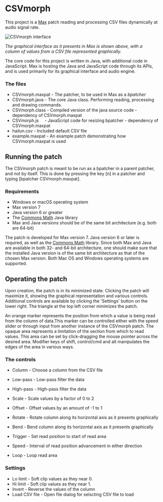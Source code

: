 # CSVmorph

This project is a [Max](https://cycling74.com/products/max/) patch reading and processing CSV files dynamically at audio signal rate.

![CSVmorph interface](http://thomasdahlandersen.net/images/CSVmorph%20interface%20v2.png)

*The graphical interface as it presents in Max is shown above, with a column of values from a CSV file represented graphically.*

The core code for this project is written in Java, with additional code in JavaScript. Max is hosting the Java and JavaScript code through its APIs, and is used primarily for its graphical interface and audio engine.

### The files

* CSVmorph.maxpat - The patcher, to be used in Max as a *bpatcher*
* CSVmorph.java   - The core Java class. Performing reading, processing and drawing commands.
* CSVmorph.class  - Compiled version of the java source code - dependency of CSVmorph.maxpat
* CSVmorph.js     - JavaScript code for resizing bpatcher - dependency of CSVmorph.maxpat
* hailun.csv      - Included default CSV file
* example.maxpat  - An example patch demonstrating how CSVmorph.maxpat is used

## Running the patch

The CSVmorph patch is meant to be run as a bpatcher in a parent patcher, and not by itself. This is done by pressing the key [n] in a patcher and typing [bpatcher CSVmorph.maxpat].


### Requirements

* Windows or macOS operating system
* Max version 7
* Java version 6 or greater
* The [Commons Math](http://commons.apache.org/proper/commons-math/index.html) Java library
* Max and Java versions should be of the same bit architecture (e.g. both are 64-bit)

The patch is developed for Max version 7. Java version 6 or later is required, as well as the [Commons Math](http://commons.apache.org/proper/commons-math/index.html) library. Since both Max and Java are available in both 32- and 64-bit architecture, one should make sure that the installed Java version is of the same bit architecture as that of the chosen Max version. Both Mac OS and Windows operating systems are supported.





## Operating the patch

Upon creation, the patch is in its minimized state. Clicking the patch will maximize it, showing the graphical representation and various controls. Additional controls are available by clicking the 'Settings' button on the lower right. The triangle at the top left corner minimizes the patch.

An orange marker represents the position from which a value is being read from the column of data.This marker can be controlled either with the speed slider or through input from another instance of the CSVmorph patch. The opaque area represents a limitation of the section from which to read values. This area can be set by click-dragging the mouse pointer across the desired area. Modifier keys of shift, control/cmd and alt manipulates the edges of the area in various ways.
### The controls

* Column - Choose a column from the CSV file

* Low-pass - Low-pass filter the data
* High-pass - High-pass filter the data
* Scale - Scale values by a factor of 0 to 2
* Offset - Offset values by an amount of -1 to 1
* Rotate - Rotate column along its horizontal axis as it presents graphically
* Bend - Bend column along its horizontal axis as it presents graphically

* Trigger - Set read position to start of read area
* Speed - Interval of read position advancement in either direction
* Loop - Loop read area
### Settings

* Lo limit - Soft clip values as they near 0.
* Hi limit - Soft clip values as they near 1.
* Invert - Reverse the values of the column
* Load CSV file - Open file dialog for selscting CSV file to load
